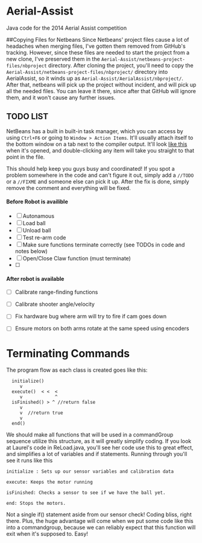 Aerial-Assist
=============

Java code for the 2014 Aerial Assist competition

##Copying Files for Netbeans
Since Netbeans' project files cause a lot of headaches when merging files, I've gotten them removed from GitHub's tracking. 
However, since these files are needed to start the project from a new clone, I've preserved them in the `Aerial-Assist/netbeans-project-files/nbproject` directory. 
After cloning the project, you'll need to copy the `Aerial-Assist/netbeans-project-files/nbproject/` directory into AerialAssist, so it winds up as 
`Aerial-Assist/AerialAssist/nbproject/`. After that, netbeans will pick up the project without incident, and will pick up all the needed files. You can leave it there, since after that GitHub will ignore them, and it won't cause any further issues.


## TODO LIST 
NetBeans has a built in built-in task manager, which you can access by using `Ctrl+F6` or going to `Window > Action Items`. It'll usually attach itself to the bottom window on a tab next to the compiler output. It'll look [like this](https://www.dropbox.com/s/iuc67blocm8n4z2/action-items.jpg) when it's opened, and double-clicking any item will take you straight to that point in the file. 

This should help keep you guys busy and coordinated! If you spot a problem somewhere in the code and can't figure it out, simply add a `//TODO` or a `//FIXME` and someone else can pick it up. After the fix is done, simply remove the comment and everything will be fixed. 



#### Before Robot is availible

- [ ] Autonamous
- [ ] Load ball 
- [ ] Unload ball 
- [ ] Test re-arm code
- [ ] Make sure functions terminate correctly (see TODOs in code and notes below)
- [ ] Open/Close Claw function (must terminate)
- [ ] 

#### After robot is available
- [ ] Calibrate range-finding functions
- [ ] Calibrate shooter angle/velocity
- [ ] Fix hardware bug where arm will try to fire if cam goes down
- [ ] Ensure motors on both arms rotate at the same speed using encoders


Terminating Commands
=====================
The program flow as each class is created goes like this: 
```
  initialize()
     v 
  execute()  < <  <
     v            ^
  isFinished() > ^ //return false
     v 
     v	//return true
     v 
  end()	
```
We should make all functions that will be used in a commandGroup sequence utilize
this structure, as it will greatly simplify coding. If you look at Laurel's code
in ReLoad.java, you'll see her code use this to great effect, and simplifies a lot of variables and if statements. Running through you'll see it runs like this
``` 
initialize : Sets up our sensor variables and calibration data

execute: Keeps the motor running 

isFinished: Checks a sensor to see if we have the ball yet. 

end: Stops the motors. 
```
Not a single if() statement aside from our sensor check! Coding bliss, right there. Plus, the huge advantage
will come when we put some code like this into a commandgroup, because we can 
reliably expect that this function will exit when it's supposed to. Easy!



